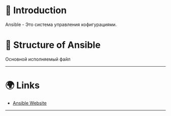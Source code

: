 # 📖 Introduction

Ansible - Это система управления кофигурациями.

# 🤔 Structure of Ansible

Основной исполняемый файл

---

# 🌍 Links

- [Ansible Website](https://www.ansible.com)

---
